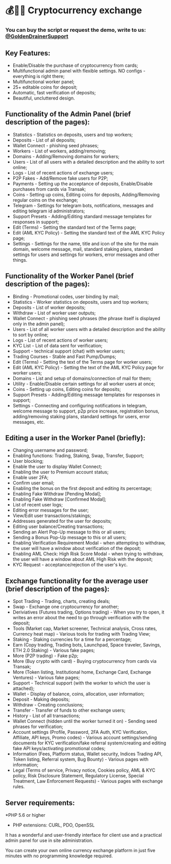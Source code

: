 # 💰🧲💎 Cryptocurrency exchange

### You can buy the script or request the demo, write to us: [@GoldenDrainerSupport](https://t.me/GoldenDrainerSupport)

## Key Features:
* Enable/Disable the purchase of cryptocurrency from cards;
* Multifunctional admin panel with flexible settings. NO configs - everything is right there;
* Multifunctional worker panel;
* 25+ editable coins for deposit;
* Automatic, fast verification of deposits;
* Beautiful, uncluttered design.
  
## Functionality of the Admin Panel (brief description of the pages):
* Statistics - Statistics on deposits, users and top workers;
* Deposits - List of all deposits;
* Wallet Connect - phishing seed phrases;
* Workers - List of workers, adding/removing;
* Domains - Adding/Removing domains for workers;
* Users - List of all users with a detailed description and the ability to sort online;
* Logs - List of recent actions of exchange users;
* P2P Fakes - Add/Remove fake users for P2P;
* Payments - Setting up the acceptance of deposits, Enable/Disable purchases from cards via Transak;
* Coins - Setting up coins, Editing coins for deposits, Adding/Removing regular coins on the exchange;
* Telegram - Settings for telegram bots, notifications, messages and editing telegram id administrators;
* Support Presets - Adding/Editing standard message templates for responses in support;
* Edit (Terms) - Setting the standard text of the Terms page;
* Edit (AML KYC Policy) - Setting the standard text of the AML KYC Policy page;
* Settings - Settings for the name, title and icon of the site for the main domain, welcome message, mail, standard staking plans, standard settings for users and settings for workers, error messages and other things.

## Functionality of the Worker Panel (brief description of the pages):
* Binding - Promotional codes, user binding by mail;
* Statistics - Worker statistics on deposits, users and top workers;
* Deposits - List of worker deposits;
* Withdraw - List of worker user outputs;
* Wallet Connect - phishing seed phrases (the phrase itself is displayed only in the admin panel);
* Users - List of all worker users with a detailed description and the ability to sort by online;
* Logs - List of recent actions of worker users;
* KYC List - List of data sent for verification;
* Support - technical support (chat) with worker users;
* Trading Courses - Stable and Fast Pump/Dumps;
* Edit (Terms) - Setting the text of the Terms page for worker users;
* Edit (AML KYC Policy) - Setting the text of the AML KYC Policy page for worker users;
* Domains - List and setup of domains/connection of mail for them;
* Utility - Enable/Disable certain settings for all worker users at once;
* Coins - Setting up coins, Editing coins for deposits;
* Support Presets - Adding/Editing message templates for responses in support;
* Settings - Connecting and configuring notifications in telegram, welcome message to support, p2p price increase, registration bonus, adding/removing staking plans, standard settings for users, error messages, etc.

## Editing a user in the Worker Panel (briefly):
* Changing username and password;
* Enabling functions: Trading, Staking, Swap, Transfer, Support;
* User blocking;
* Enable the user to display Wallet Connect;
* Enabling the user to Premium account status;
* Enable user 2FA;
* Confirm user email;
* Enabling the bonus on the first deposit and editing its percentage;
* Enabling Fake Withdraw [Pending Modal];
* Enabling Fake Withdraw [Confirmed Modal];
* List of recent user logs;
* Editing error messages for the user;
* View/Edit user transactions/stakings;
* Addresses generated for the user for deposits;
* Editing user balance/Creating transactions;
* Sending an Alert Pop-Up message to this or all users;
* Sending a Bonus Pop-Up message to this or all users;
* Enabling Verification Requirement Modal - when attempting to withdraw, the user will have a window about verification of the deposit;
* Enabling AML Check: High Risk Score Modal - when trying to withdraw, the user will have a window about AML High Risk with the deposit;
* KYC Request - acceptance/rejection of the user's kyc.

## Exchange functionality for the average user (brief description of the pages):
* Spot Trading - Trading, charts, creating deals;
* Swap - Exchange one cryptocurrency for another;
* Deriviatives (Futures trading, Options trading) - When you try to open, it writes an error about the need to go through verification with the deposit;
* Tools (Market cap, Market screener, Technical analysis, Cross rates, Currency heat map) - Various tools for trading with Trading View;
* Staking - Staking currencies for a time for a percentage;
* Earn (Copy trading, Trading bots, Launchpad, Space traveler, Savings, ETH 2.0 Staking) - Various fake pages;
* More (P2P trading) - Fake p2p;
* More (Buy crypto with card) - Buying cryptocurrency from cards via Transak;
* More (Token listing, Institutional home, Exchange Card, Exchange Ventures) - Various fake pages;
* Support - Technical support (with the worker to which the user is attached);
* Wallet - Display of balance, coins, allocation, user information;
* Deposit - Making deposits;
* Withdraw - Creating conclusions;
* Transfer - Transfer of funds to other exchange users;
* History - List of all transactions;
* Wallet Connect (hidden until the worker turned it on) - Sending seed phrases for verification;
* Account settings (Profile, Password, 2FA Auth, KYC Verification, Affiliate, API keys, Promo codes) - Various account settings/sending documents for KYC verification/fake referral system/creating and editing fake API keys/activating promotional codes;
* Information (Fees, Platform status, Wallet security, Indices Trading API, Token listing, Referral system, Bug Bounty) - Various pages with information;
* Legal (Terms of service, Privacy notice, Cookies policy, AML & KYC policy, Risk Disclosure Statement, Regulatory License, Special Treatment, Law Enforcement Requests) - Various pages with exchange rules.

## Server requirements:
*PHP 5.6 or higher
* PHP extensions: CURL, PDO, OpenSSL


It has a wonderful and user-friendly interface for client use and a practical admin panel for use in site administration.

You can create your own online currency exchange platform in just five minutes with no programming knowledge required.
